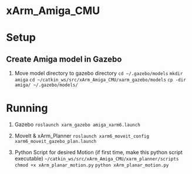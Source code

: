 # xArm_Amiga_CMU

# Setup

## Create Amiga model in Gazebo
1. Move model directory to gazebo directory
`cd ~/.gazebo/models`
`mkdir amiga`
`cd ~/catkin_ws/src/xArm_Amiga_CMU/xarm_gazebo/models` 
`cp -dir amiga/ ~/.gazebo/models/`

# Running
1. Gazebo
`roslaunch xarm_gazebo amiga_xarm6.launch`

2. MoveIt & xArm_Planner
`roslaunch xarm6_moveit_config xarm6_moveit_gazebo_plan.launch`

3. Python Script for desired Motion 
(if first time, make this python script executable)
`~/catkin_ws/src/xArm_Amiga_CMU/xarm_planner/scripts`
`chmod +x xArm_planar_motion.py`
`python xArm_planar_motion.py`
